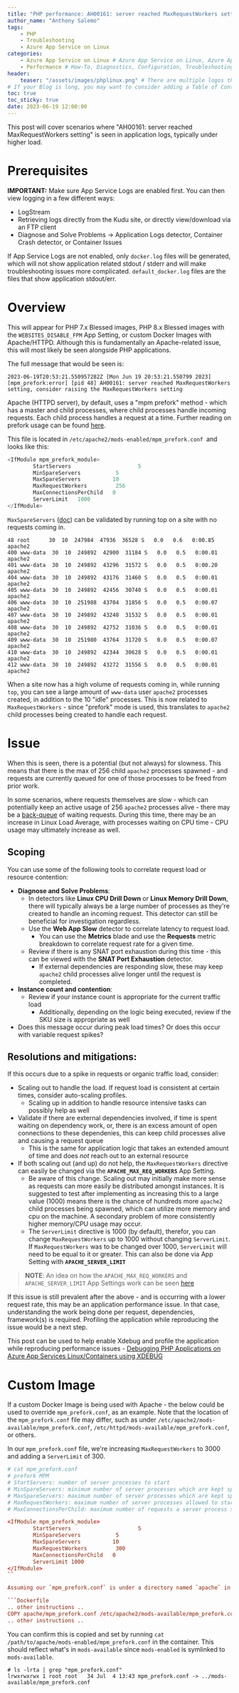 ```yaml
---
title: "PHP performance: AH00161: server reached MaxRequestWorkers setting"
author_name: "Anthony Salemo"
tags:
    - PHP
    - Troubleshooting
    - Azure App Service on Linux
categories:
    - Azure App Service on Linux # Azure App Service on Linux, Azure App Service on Windows, Function App, Azure VM, Azure SDK
    - Performance # How-To, Diagnostics, Configuration, Troubleshooting, Performance
header:
    teaser: "/assets/images/phplinux.png" # There are multiple logos that can be used in "/assets/images" if you choose to add one.
# If your Blog is long, you may want to consider adding a Table of Contents by adding the following two settings.
toc: true
toc_sticky: true
date: 2023-06-19 12:00:00
---
```


This post will cover scenarios where "AH00161: server reached MaxRequestWorkers setting" is seen in application logs, typically under higher load.

# Prerequisites
**IMPORTANT:** Make sure App Service Logs are enabled first. You can then view logging in a few different ways:

- LogStream
- Retrieving logs directly from the Kudu site, or directly view/download via an FTP client
- Diagnose and Solve Problems -> Application Logs detector, Container Crash detector, or Container Issues 

If App Service Logs are not enabled, only `docker.log` files will be generated, which will not show application related stdout / stderr and will make troubleshooting issues more complicated. `default_docker.log` files are the files that show application stdout/err.

# Overview
This will appear for PHP 7.x Blessed images, PHP 8.x Blessed images with the `WEBSITES_DISABLE_FPM` App Setting, or custom Docker Images with Apache/HTTPD. Although this is fundamentally an Apache-related issue, this will most likely be seen alongside PHP applications.

The full message that would be seen is:

```
2023-06-19T20:53:21.550957282Z [Mon Jun 19 20:53:21.550799 2023] [mpm_prefork:error] [pid 48] AH00161: server reached MaxRequestWorkers setting, consider raising the MaxRequestWorkers setting
```

Apache (HTTPD server), by default, uses a "mpm prefork" method - which has a master and child processes, where child processes handle incoming requests. Each child process handles a request at a time. Further reading on prefork usage can be found [here](https://httpd.apache.org/docs/2.4/mod/prefork.html).

This file is located in `/etc/apache2/mods-enabled/mpm_prefork.conf `and looks like this:

```c
<IfModule mpm_prefork_module>
        StartServers                     5
        MinSpareServers           5
        MaxSpareServers          10
        MaxRequestWorkers         256
        MaxConnectionsPerChild   0
        ServerLimit   1000
</IfModule>
```

`MaxSpareServers` ([doc](https://httpd.apache.org/docs/2.4/mod/prefork.html#maxspareservers)) can be validated by running top on a site with no requests coming in.

```
48 root      30  10  247984  47936  36528 S   0.0   0.6   0:00.85 apache2                                                                                                                            
400 www-data  30  10  249892  42900  31184 S   0.0   0.5   0:00.01 apache2                                                                                                                            
401 www-data  30  10  249892  43296  31572 S   0.0   0.5   0:00.20 apache2                                                                                                                            
404 www-data  30  10  249892  43176  31460 S   0.0   0.5   0:00.01 apache2                                                                                                                            
405 www-data  30  10  249892  42456  30740 S   0.0   0.5   0:00.01 apache2                                                                                                                            
406 www-data  30  10  251988  43704  31856 S   0.0   0.5   0:00.07 apache2                                                                                                                            
407 www-data  30  10  249892  43248  31532 S   0.0   0.5   0:00.01 apache2                                                                                                                            
408 www-data  30  10  249892  42752  31036 S   0.0   0.5   0:00.01 apache2                                                                                                                            
409 www-data  30  10  251980  43764  31720 S   0.0   0.5   0:00.07 apache2                                                                                                                            
410 www-data  30  10  249892  42344  30628 S   0.0   0.5   0:00.01 apache2                                                                                                                            
412 www-data  30  10  249892  43272  31556 S   0.0   0.5   0:00.01 apache2
```

When a site now has a high volume of requests coming in, while running `top`, you can see a large amount of `www-data` user `apache2` processes created, in addition to the 10 "idle" processes. This is now related to `MaxRequestWorkers` - since "prefork" mode is used, this translates to `apache2` child processes being created to handle each request.

# Issue
When this is seen, there is a potential (but not always) for slowness. This means that there is the max of 256 child `apache2` processes spawned - and requests are currently queued for one of those processes to be freed from prior work.

In some scenarios, where requests themselves are slow - which can potentially keep an active usage of 256 `apache2` processes alive - there may be a [back-queue](https://httpd.apache.org/docs/2.4/mod/mpm_common.html#listenbacklog) of waiting requests. During this time, there may be an increase in Linux Load Average, with processes waiting on CPU time - CPU usage may ultimately increase as well.

## Scoping

You can use some of the following tools to correlate request load or resource contention:

- **Diagnose and Solve Problems**:
    - In detectors like **Linux CPU Drill Down** or **Linux Memory Drill Down**, there will typically always be a large number of processes as they're created to handle an incoming request. This detector can still be beneficial for investigation regardless.
    - Use the **Web App Slow** detector to correlate latency to request load.
        - You can use the **Metrics** blade and use the **Requests** metric breakdown to correlate request rate for a given time.
    - Review if there is any SNAT port exhaustion during this time - this can be viewed with the **SNAT Port Exhaustion** detector.
        - If external dependencies are responding slow, these may keep `apache2` child processes alive longer until the request is completed.
- **Instance count and contention**:
    - Review if your instance count is appropriate for the current traffic load
        - Additionally, depending on the logic being executed, review if the SKU size is appropriate as well
- Does this message occur during peak load times? Or does this occur with variable request spikes?

## Resolutions and mitigations:
If this occurs due to a spike in requests or organic traffic load, consider:

- Scaling out to handle the load. If request load is consistent at certain times, consider auto-scaling profiles.
    - Scaling up in addition to handle resource intensive tasks can possibly help as well
- Validate if there are external dependencies involved, if time is spent waiting on dependency work, or, there is an excess amount of open connections to these dependenies, this can keep child processes alive and causing a request queue
    - This is the same for application logic that takes an extended amount of time and does _not_ reach out to an external resource
- If both scaling out (and up) do not help, the `MaxRequestWorkers` directive can easily be changed via the **`APACHE_MAX_REQ_WORKERS`** App Setting.
    - Be aware of this change. Scaling out may initially make more sense as requests can more easily be distributed amongst instances. It is suggested to test after implementing as increasing this to a large value (1000) means there is the chance of hundreds more `apache2` child processes being spawned, which can utilize more memory and cpu on the machine. A secondary problem of more consistently higher memory/CPU usage may occur.
    - The `ServerLimit` directive is 1000 (by default), therefor, you can change `MaxRequestWorkers` up to 1000 without changing `ServerLimit`. If `MaxRequestWorkers` was to be changed over 1000, `ServerLimit` will need to be equal to it or greater. This can also be done via App Setting with **`APACHE_SERVER_LIMIT`**

> **NOTE**: An idea on how the `APACHE_MAX_REQ_WORKERS` and `APACHE_SERVER_LIMIT` App Settings work can be seen [here](https://github.com/Azure-App-Service/ImageBuilder/blob/85feaea25d6856d61db2b6f10fc6348dd6dee523/GenerateDockerFiles/php/apache/init_container.sh#L47)

If this issue is still prevalent after the above - and is occurring with a lower request rate, this may be an application performance issue. In that case, understanding the work being done per request, dependencies, framework(s) is required. Profiling the application while reproducing the issue would be a next step.

This post can be used to help enable Xdebug and profile the application while reproducing performance issues - [Debugging PHP Applications on Azure App Services Linux/Containers using XDEBUG](https://azureossd.github.io/2020/05/05/debugging-php-application-on-azure-app-service-linux/index.html)

# Custom Image
If a custom Docker Image is being used with Apache - the below could be used to override `mpm_prefork.conf`, as an example. Note that the location of the `mpm_prefork.conf` file may differ, such as under `/etc/apache2/mods-available/mpm_prefork.conf`, `/etc/httpd/mods-available/mpm_prefork.conf`, or others.

In our `mpm_prefork.conf` file, we're increasing `MaxRequestWorkers` to 3000 and adding a `ServerLimit` of 300.

```conf
# cat mpm_prefork.conf
# prefork MPM
# StartServers: number of server processes to start
# MinSpareServers: minimum number of server processes which are kept spare
# MaxSpareServers: maximum number of server processes which are kept spare
# MaxRequestWorkers: maximum number of server processes allowed to start
# MaxConnectionsPerChild: maximum number of requests a server process serves

<IfModule mpm_prefork_module>
        StartServers                     5
        MinSpareServers           5
        MaxSpareServers          10
        MaxRequestWorkers         300
        MaxConnectionsPerChild   0
        ServerLimit 1000
</IfModule>
``

Assuming our `mpm_prefork.conf` is under a directory named `apache` in our project, we copy it over to override the default `.conf` as seen below:

```Dockerfile
.. other instructions ..
COPY apache/mpm_prefork.conf /etc/apache2/mods-available/mpm_prefork.conf
.. other instructions ..
```

You can confirm this is copied and set by running `cat /path/to/apache/mods-enabled/mpm_prefork.conf` in the container. This should reflect what's in `mods-available` since `mods-enabled` is symlinked to `mods-available`.

```
# ls -lrta | grep "mpm_prefork.conf"
lrwxrwxrwx 1 root root   34 Jul  4 13:43 mpm_prefork.conf -> ../mods-available/mpm_prefork.conf
```